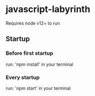 # javascript-labyrinth

Requires node v12+ to run

## Startup

### Before first startup

run: 'npm install' in your terminal

### Every startup

run: 'npm start' in your terminal